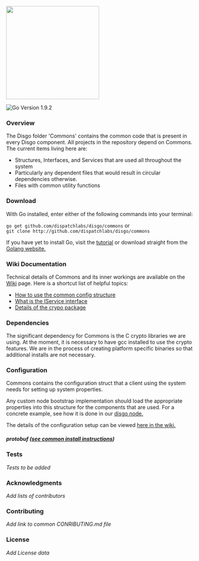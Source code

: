 <img src="https://dispatchlabs.io/wp-content/themes/ccprototypev5/images/dispatchlabs-logo.png" width="250">

![Go Version 1.9.2](http://b.repl.ca/v1/Go_Version-1.9.2-brightgreen.png)

<a name="overview"></a>
### Overview

The Disgo folder 'Commons' contains the common code that is present in every Disgo component.   All projects in the repository depend on Commons. The current items living here are:

 - Structures, Interfaces, and Services that are used all throughout the system
 - Particularly any dependent files that would result in circular dependencies otherwise.
 - Files with common utility functions

### Download

With Go installed, enter either of the following commands into your terminal:

`go get github.com/dispatchlabs/disgo/commons`
or  
`git clone http://github.com/dispatchlabs/disgo/commons`

If you have yet to install Go, visit the [tutorial](https://github.com/dispatchlabs/samples/tree/master/golang-setup) or download straight from the [Golang website.](https://golang.org/dl/)

<a name="wiki"></a>
### Wiki Documentation
Technical details of Commons and its inner workings are available on the [Wiki](https://github.com/dispatchlabs/disgo_commons/wiki) page. Here is a shortcut list of helpful topics:

 - [How to use the common config structure](https://github.com/dispatchlabs/disgo/wiki/Config)
 - [What is the IService interface](https://github.com/dispatchlabs/disgo/commons/wiki#iservice-interface)
 - [Details of the crypo package](https://github.com/dispatchlabs/disgo/commons/wiki#crypto)

<a name="dependencies"></a>
### Dependencies

The significant dependency for Commons is the C crypto libraries we are using.  At the moment, it is necessary to have gcc installed to use the crypto features.  We are in the process of creating platform specific binaries so that additional installs are not necessary.

<a name="configuration"></a>
### Configuration
Commons contains the configuration struct that a client using the system needs for setting up system properties. 

Any custom node bootstrap implementation should load the appropriate properties into this structure for the components that are used.  For a concrete example, see how it is done in our [disgo node.]()

The details of the configuration setup can be viewed [here in the wiki.](https://github.com/dispatchlabs/disgo/wiki/Config)

<a name="protobuf"></a>
##### protobuf ([see common install instructions](https://github.com/dispatchlabs/disgo/wiki#protoc))

<a name="tests"></a>
### Tests
*Tests to be added*

<a name="acknowledgments"></a>
### Acknowledgments
*Add lists of contributors*

<a name="contributing"></a>
### Contributing
*Add link to common CONRIBUTING.md file*

<a name="license"></a>
### License
*Add License data*
